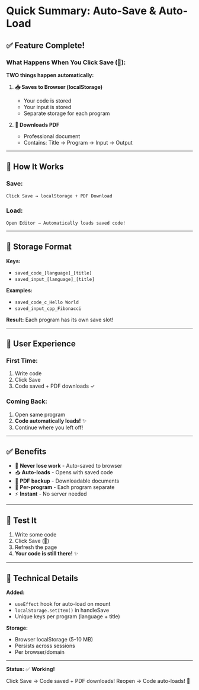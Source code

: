 # Quick Summary: Auto-Save & Auto-Load

## ✅ Feature Complete!

### What Happens When You Click Save (💾):

**TWO things happen automatically:**

1. **📥 Saves to Browser (localStorage)**
   - Your code is stored
   - Your input is stored
   - Separate storage for each program

2. **📄 Downloads PDF**
   - Professional document
   - Contains: Title → Program → Input → Output

---

## 🔄 How It Works

### Save:
```
Click Save → localStorage + PDF Download
```

### Load:
```
Open Editor → Automatically loads saved code!
```

---

## 💾 Storage Format

**Keys:**
- `saved_code_[language]_[title]`
- `saved_input_[language]_[title]`

**Examples:**
- `saved_code_c_Hello World`
- `saved_input_cpp_Fibonacci`

**Result:** Each program has its own save slot!

---

## 🎯 User Experience

### First Time:
1. Write code
2. Click Save
3. Code saved + PDF downloads ✓

### Coming Back:
1. Open same program
2. **Code automatically loads!** ✨
3. Continue where you left off!

---

## ✅ Benefits

- 🔄 **Never lose work** - Auto-saved to browser
- 📥 **Auto-loads** - Opens with saved code
- 📄 **PDF backup** - Downloadable documents
- 🎯 **Per-program** - Each program separate
- ⚡ **Instant** - No server needed

---

## 🧪 Test It

1. Write some code
2. Click Save (💾)
3. Refresh the page
4. **Your code is still there!** ✨

---

## 📝 Technical Details

**Added:**
- `useEffect` hook for auto-load on mount
- `localStorage.setItem()` in handleSave
- Unique keys per program (language + title)

**Storage:**
- Browser localStorage (5-10 MB)
- Persists across sessions
- Per browser/domain

---

**Status:** ✅ **Working!** 

Click Save → Code saved + PDF downloads!
Reopen → Code auto-loads! 🎉
